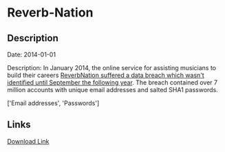 # Reverb-Nation

## Description

Date: 2014-01-01

Description:
In January 2014, the online service for assisting musicians to build their careers <a href="https://www.scmagazine.com/2014-breach-prompts-reverbnation-to-notify-customers/article/532492/" target="_blank" rel="noopener">ReverbNation suffered a data breach which wasn't identified until September the following year</a>. The breach contained over 7 million accounts with unique email addresses and salted SHA1 passwords.


['Email addresses', 'Passwords']

## Links

[Download Link](https://link-to.net/1229997/524.5708954690726/dynamic/?r=cmV2ZXJibmF0aW9uLmNvbQ==)